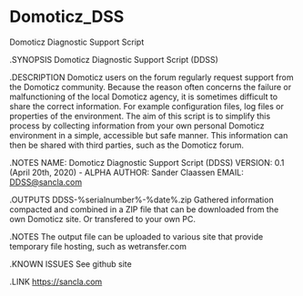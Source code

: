 # Domoticz_DSS
 Domoticz Diagnostic Support Script
 
.SYNOPSIS
	Domoticz Diagnostic Support Script (DDSS)

.DESCRIPTION
	Domoticz users on the forum regularly request support from the Domoticz community. Because the reason often concerns the failure or malfunctioning of the local Domoticz agency, it is sometimes difficult to share the correct information. For example configuration files, log files or properties of the environment.
	The aim of this script is to simplify this process by collecting information from your own personal Domoticz environment in a simple, accessible but safe manner. This information can then be shared with third parties, such as the Domoticz forum.

.NOTES
	NAME:		Domoticz Diagnostic Support Script (DDSS)
	VERSION: 	0.1 (April 20th, 2020) - ALPHA
	AUTHOR: 	Sander Claassen
	EMAIL: 		DDSS@sancla.com
	
.OUTPUTS
	DDSS-%serialnumber%-%date%.zip
	Gathered information compacted and combined in a ZIP file that can be downloaded from the own Domoticz site.
	Or transfered to your own PC.

.NOTES
    The output file can be uploaded to various site that provide temporary file hosting, such as wetransfer.com

.KNOWN ISSUES
    See github site

.LINK
    https://sancla.com
